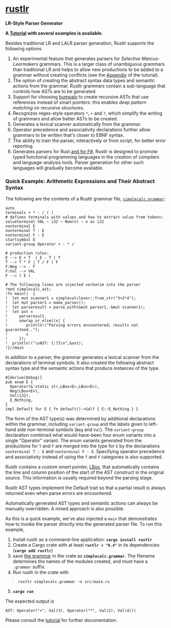 # **[rustlr](https://docs.rs/rustlr/latest/rustlr/index.html)**
**LR-Style Parser Generator**

**A [Tutorial](https://chuckcscccl.github.io/rustlr_project/) with several examples is available.**

Besides traditional LR and LALR parser generation, Rustlr supports the following
options

1. An experimental feature that generates parsers for *Selective Marcus-Leermakers* grammars.  This is a larger class of unambiguous grammars than traditional LR and helps to allow new productions to be added to a grammar without
creating conflicts (see the [Appendix](https://chuckcscccl.github.io/rustlr_project/appendix.html) of the tutorial).
2. The option of creating the abstract syntax data types and semantic actions from the grammar. Rustlr grammars contain a sub-language that controls how ASTs are to be generated. 
3. Support for choosing [bumpalo](https://docs.rs/bumpalo/latest/bumpalo/index.html) to create recursive ASTs that use references instead of smart pointers: this
enables *deep pattern matching* on recursive structures.
4. Recognizes regex-style operators `*`, `+` and `?`, which simplify
the writing of grammars and allow better ASTs to be created.
5. Generates a lexical scanner automatically from the grammar.
6. Operator precedence and associativity declarations further allow grammars
to be written that's closer to EBNF syntax.
7. The ability to train the parser, interactively or from script, for better error reporting.
8. Generates parsers for Rust [and for F\#](https://github.com/chuckcscccl/Fussless).  Rustlr is designed to promote typed functional programming languages in the creation of compilers and
language-analysis tools.  Parser generation for other such languages will
gradually become available.

<p>


### Quick Example: Arithmetic Expressions and Their Abstract Syntax

The following are the contents of a Rustlr grammar file, [`simplecalc.grammar`](https://github.com/chuckcscccl/rustlr/blob/main/examples/simplecalc/simplecalc.grammar):
```
auto
terminals + * - / ( )
# defines terminals with values and how to extract value from tokens:
valueterminal VAL ~ i32 ~ Num(n) ~ n as i32  
nonterminal E
nonterminal T : E
nonterminal F : E
startsymbol E
variant-group Operator + - * /

# production rules:
E --> E + T  | E - T | T
T --> T * F | T / F | F
F:Neg --> - F
F:Val --> VAL
F --> ( E )

# The following lines are injected verbatim into the parser
!mod simplecalc_ast;
!fn main()  {
!  let mut scanner1 = simplecalclexer::from_str("3+2*4");
!  let mut parser1 = make_parser();
!  let parseresult = parse_with(&mut parser1, &mut scanner1);
!  let ast =
!     parseresult.
!     unwrap_or_else(|x| {
!        println!("Parsing errors encountered; results not guaranteed..");
!        x
!     });
!  println!("\nAST: {:?}\n",&ast);
!}//main
```

In addition to a parser, the grammar generates a lexical scanner from
the declarations of terminal symbols.  It also created the following
abstract syntax type and the semantic actions that produce instances of
the type.
```
#[derive(Debug)]
pub enum E {
  Operator(&'static str,LBox<E>,LBox<E>),
  Neg(LBox<E>),
  Val(i32),
  E_Nothing,
}
impl Default for E { fn default()->Self { E::E_Nothing } }
```
The form of the AST type(s) was determined by additional declarations within
the grammar, including `variant-group` and the labels given to left-hand
side non-terminal symbols (`Neg` and `Val`).  The `variant-group` declaration
combined what would-have-been four enum variants into a single "Operator"
variant.  The enum
variants generated from the productions for `T` and `F` are merged into the
type for `E` by the declarations `nonterminal T : E` and `nonterminal F : E`.
Specifying operator precedence and associativity instead of using the `T`
and `F` categories is also supported.

Rustlr contains a *custom smart pointer,* 
[LBox](https://docs.rs/rustlr/latest/rustlr/generic_absyn/struct.LBox.html),
that automatically contains the line and column position of the start
of the AST construct in the original source.  This information is
usually required beyond the parsing stage.

Rustlr AST types implement the Default trait so that a partial result is
always returned even when parse errors are encountered.

Automatically generated AST types and semantic actions can always be
manually overridden. A mixed approach is also possible.  

As this is a quick example, we've also injected a `main`
that demonstrates how to invoke the parser directly into
the generated parser file.  To run this example,

  1. Install rustlr as a command-line application: **`cargo install rustlr`**
  2. Create a Cargo crate with at least **`rustlr = "0.4"`** in its dependencies
     (**`cargo add rustlr`**)
  3. save [the grammar](https://github.com/chuckcscccl/rustlr/blob/main/examples/simplecalc/simplecalc.grammar) in the crate as **`simplecalc.grammar`**.
  The filename determines the names of the modules created, and must 
  have a `.grammar` suffix.
  4. Run rustlr in the crate with
  >  **`rustlr simplecalc.grammar -o src/main.rs`**
  5. **`cargo run`**

The expected output is
```
AST: Operator("+", Val(3), Operator("*", Val(2), Val(4)))

```

Please consult the [tutorial](https://chuckcscccl.github.io/rustlr_project/)
for further documentation.



[1]:https://docs.rs/rustlr/latest/rustlr/lexer_interface/struct.StrTokenizer.html
[2]:https://docs.rs/rustlr/latest/rustlr/generic_absyn/struct.LBox.html
[3]:https://docs.rs/rustlr/latest/rustlr/generic_absyn/struct.LRc.html
[4]:https://docs.rs/rustlr/latest/rustlr/zc_parser/struct.ZCParser.html#method.lbx
[5]:https://docs.rs/rustlr/latest/rustlr/zc_parser/struct.StackedItem.html#method.lbox
[sitem]:https://docs.rs/rustlr/latest/rustlr/zc_parser/struct.StackedItem.html
[chap1]:https://cs.hofstra.edu/~cscccl/rustlr_project/chapter1.html
[lexsource]:https://docs.rs/rustlr/latest/rustlr/lexer_interface/struct.LexSource.html
[drs]:https://docs.rs/rustlr/latest/rustlr/index.html
[tktrait]:https://docs.rs/rustlr/latest/rustlr/lexer_interface/trait.Tokenizer.html
[tt]:https://docs.rs/rustlr/latest/rustlr/lexer_interface/struct.TerminalToken.html
[rtk]:https://docs.rs/rustlr/latest/rustlr/lexer_interface/enum.RawToken.html
[fromraw]:https://docs.rs/rustlr/latest/rustlr/lexer_interface/struct.TerminalToken.html#method.from_raw
[nextsymfun]:https://docs.rs/rustlr/latest/rustlr/lexer_interface/trait.Tokenizer.html#tymethod.nextsym
[zcp]:https://docs.rs/rustlr/latest/rustlr/zc_parser/struct.ZCParser.html
[ttnew]:https://docs.rs/rustlr/latest/rustlr/lexer_interface/struct.TerminalToken.html#method.new
